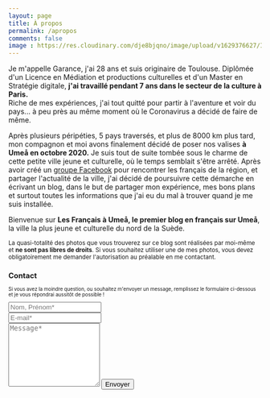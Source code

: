 ```yaml
---
layout: page
title: À propos
permalink: /apropos
comments: false
image : https://res.cloudinary.com/dje8bjqno/image/upload/v1629376627/IMG_20210103_134457_r75yke.jpg
---
```


Je m'appelle Garance, j'ai 28 ans et suis originaire de Toulouse. Diplômée d'un Licence en Médiation et productions culturelles et d'un Master en Stratégie digitale, **j'ai travaillé pendant 7 ans dans le secteur de la culture à Paris.**  
Riche de mes expériences, j'ai tout quitté pour partir à l'aventure et voir du pays... à peu près au même moment où le Coronavirus a décidé de faire de même.

Après plusieurs péripéties, 5 pays traversés, et plus de 8000 km plus tard, mon compagnon et moi avons finalement décidé de poser nos valises **à Umeå en octobre 2020.** Je suis tout de suite tombée sous le charme de cette petite ville jeune et culturelle, où le temps semblait s'être arrêté. Après avoir créé un <a href="https://www.facebook.com/groups/lesfrancaisaumea" target="_blank">groupe Facebook</a> pour rencontrer les français de la région, et partager l'actualité de la ville, j'ai décidé de poursuivre cette démarche en écrivant un blog, dans le but de  partager mon expérience, mes bons plans et surtout toutes les informations que j'ai eu du mal à trouver quand je me suis installée. 

Bienvenue sur **Les Français à Umeå, le premier blog en français sur Umeå**, la ville la plus jeune et culturelle du nord de la Suède. 

<small>La quasi-totalité des photos que vous trouverez sur ce blog sont réalisées par moi-même et **ne sont pas libres de droits**. Si vous souhaitez utiliser une de mes photos, vous devez obligatoirement me demander l'autorisation au préalable en me contactant.<small>  


## Contact

<form action="https://formspree.io/{{site.email}}" method="POST">    
<p class="mb-4">Si vous avez la moindre question, ou souhaitez m'envoyer un message, remplissez le formulaire ci-dessous et je vous répondrai aussitôt de possible !</p>
<div class="form-group row">
<div class="col-md-6">
<input class="form-control" type="text" name="name" placeholder="Nom, Prénom*" required>
</div>
<div class="col-md-6">
<input class="form-control" type="email" name="_replyto" placeholder="E-mail*" required>
</div>
</div>
<textarea rows="8" class="form-control mb-3" name="message" placeholder="Message*" required></textarea>    
<input class="btn btn-dark" type="submit" value="Envoyer">
</form>